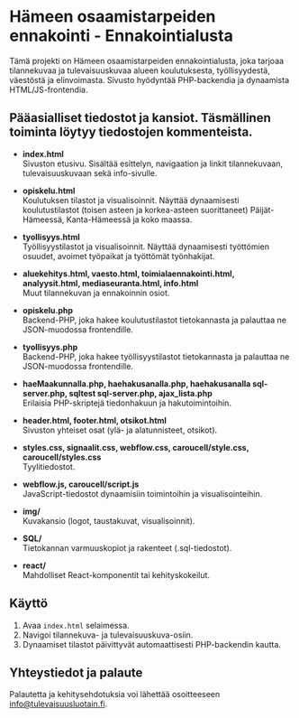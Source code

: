 # Hämeen osaamistarpeiden ennakointi - Ennakointialusta

Tämä projekti on Hämeen osaamistarpeiden ennakointialusta, joka tarjoaa tilannekuvaa ja tulevaisuuskuvaa alueen koulutuksesta, työllisyydestä, väestöstä ja elinvoimasta. Sivusto hyödyntää PHP-backendia ja dynaamista HTML/JS-frontendia.

## Pääasialliset tiedostot ja kansiot. Täsmällinen toiminta löytyy tiedostojen kommenteista.

- **index.html**  
  Sivuston etusivu. Sisältää esittelyn, navigaation ja linkit tilannekuvaan, tulevaisuuskuvaan sekä info-sivulle.

- **opiskelu.html**  
  Koulutuksen tilastot ja visualisoinnit. Näyttää dynaamisesti koulutustilastot (toisen asteen ja korkea-asteen suorittaneet) Päijät-Hämeessä, Kanta-Hämeessä ja koko maassa.

- **tyollisyys.html**  
  Työllisyystilastot ja visualisoinnit. Näyttää dynaamisesti työttömien osuudet, avoimet työpaikat ja työttömät työnhakijat.

- **aluekehitys.html, vaesto.html, toimialaennakointi.html, analyysit.html, mediaseuranta.html, info.html**  
  Muut tilannekuvan ja ennakoinnin osiot.

- **opiskelu.php**  
  Backend-PHP, joka hakee koulutustilastot tietokannasta ja palauttaa ne JSON-muodossa frontendille.

- **tyollisyys.php**  
  Backend-PHP, joka hakee työllisyystilastot tietokannasta ja palauttaa ne JSON-muodossa frontendille.

- **haeMaakunnalla.php, haehakusanalla.php, haehakusanalla sql-server.php, sqltest sql-server.php, ajax_lista.php**  
  Erilaisia PHP-skriptejä tiedonhakuun ja hakutoimintoihin.

- **header.html, footer.html, otsikot.html**  
  Sivuston yhteiset osat (ylä- ja alatunnisteet, otsikot).

- **styles.css, signaalit.css, webflow.css, caroucell/style.css, caroucell/styles.css**  
  Tyylitiedostot.

- **webflow.js, caroucell/script.js**  
  JavaScript-tiedostot dynaamisiin toimintoihin ja visualisointeihin.

- **img/**  
  Kuvakansio (logot, taustakuvat, visualisoinnit).

- **SQL/**  
  Tietokannan varmuuskopiot ja rakenteet (.sql-tiedostot).

- **react/**  
  Mahdolliset React-komponentit tai kehityskokeilut.

## Käyttö

1. Avaa `index.html` selaimessa.
2. Navigoi tilannekuva- ja tulevaisuuskuva-osiin.
3. Dynaamiset tilastot päivittyvät automaattisesti PHP-backendin kautta.

## Yhteystiedot ja palaute

Palautetta ja kehitysehdotuksia voi lähettää osoitteeseen info@tulevaisuusluotain.fi.
